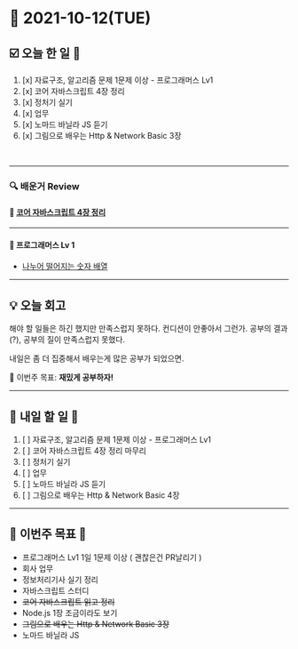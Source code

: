 # 📆 2021-10-12(TUE)
## ☑️ 오늘 한 일 📑
1. [x] 자료구조, 알고리즘 문제 1문제 이상 - 프로그래머스 Lv1
2. [x] 코어 자바스크립트 4장 정리 
3. [x] 정처기 실기
4. [x] 업무
5. [x] 노마드 바닐라 JS 듣기 
6. [x] 그림으로 배우는 Http & Network Basic 3장

<br>

***

### 🔍️ 배운거 Review 

#### 📌️ [코어 자바스크립트 4장 정리](https://github.com/Kyuwon53/library_books_record/tree/main/Core_JavaScript/Chapter04_Callback_Function) 


***

#### 🌈 프로그래머스 Lv 1 
- [나누어 떨어지는 숫자 배열](https://github.com/Kyuwon53/Python-algorithm/tree/main/programmers/Level1/%EB%82%98%EB%88%84%EC%96%B4%20%EB%96%A8%EC%96%B4%EC%A7%80%EB%8A%94%20%EC%88%AB%EC%9E%90%20%EB%B0%B0%EC%97%B4)

***

## 💡  오늘  회고 

해야 할 일들은 하긴 했지만 만족스럽지 못하다. 컨디션이 안좋아서 그런가. 공부의 결과(?), 공부의 질이 만족스럽지 못했다. 

내일은 좀 더 집중해서 배우는게 많은 공부가 되었으면. 

🎯 이번주 목표: **재밌게 공부하자!** 

***

## 🎯 내일 할 일 🎯
1. [ ] 자료구조, 알고리즘 문제 1문제 이상 - 프로그래머스 Lv1
2. [ ] 코어 자바스크립트 4장 정리 마무리
3. [ ] 정처기 실기
4. [ ] 업무
5. [ ] 노마드 바닐라 JS 듣기 
6. [ ] 그림으로 배우는 Http & Network Basic 4장

***
## 🏁 이번주 목표 🏁 
- 프로그래머스 Lv1 1일 1문제 이상 ( 괜찮은건 PR날리기 )
- 회사 업무 
- 정보처리기사 실기 정리
- 자바스크립트 스터디 
- ~~코어 자바스크립트 읽고 정리~~
- Node.js 1장 조금이라도 보기 
- ~~그림으로 배우는 Http & Network Basic 3장~~
- 노마드 바닐라 JS 